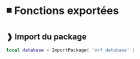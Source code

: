 # ◾ Fonctions exportées

## ❱ Import du package

```lua
local database = ImportPackage( 'orf_database' )
```

